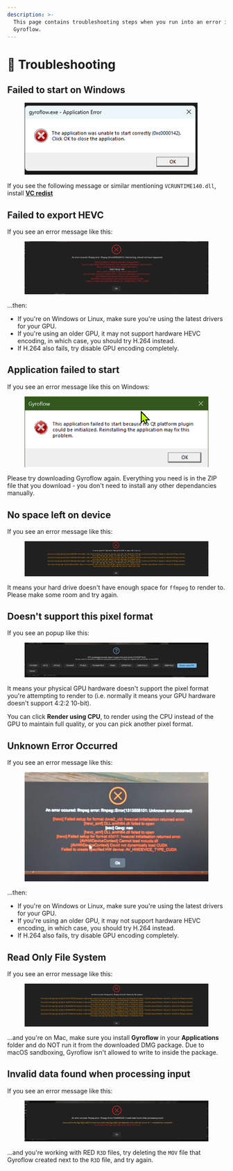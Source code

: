 ```yaml
---
description: >-
  This page contains troubleshooting steps when you run into an error in
  Gyroflow.
---
```


# 🐞 Troubleshooting

## Failed to start on Windows

<figure><img src="../.gitbook/assets/image (1) (1).png" alt=""><figcaption></figcaption></figure>

If you see the following message or similar mentioning `VCRUNTIME140.dll`, install [**VC redist**](https://aka.ms/vs/17/release/vc\_redist.x64.exe)

## Failed to export HEVC

If you see an error message like this:

<figure><img src="../.gitbook/assets/ffmpeg-error-558323010.png" alt=""><figcaption></figcaption></figure>

...then:

* If you're on Windows or Linux, make sure you're using the latest drivers for your GPU.
* If you're using an older GPU, it may not support hardware HEVC encoding, in which case, you should try H.264 instead.
* If H.264 also fails, try disable GPU encoding completely.

## Application failed to start

If you see an error message like this on Windows:

<figure><img src="../.gitbook/assets/app-failed-to-start.png" alt=""><figcaption></figcaption></figure>

Please try downloading Gyroflow again. Everything you need is in the ZIP file that you download - you don't need to install any other dependancies manually.

## No space left on device

If you see an error message like this:

<figure><img src="../.gitbook/assets/no-space.png" alt=""><figcaption></figcaption></figure>

It means your hard drive doesn't have enough space for `ffmpeg` to render to. Please make some room and try again.

## Doesn't support this pixel format

If you see an popup like this:

<figure><img src="../.gitbook/assets/gpu-not-supported.png" alt=""><figcaption></figcaption></figure>

It means your physical GPU hardware doesn't support the pixel format you're attempting to render to (i.e. normally it means your GPU hardware doesn't support 4:2:2 10-bit).

You can click **Render using CPU**, to render using the CPU instead of the GPU to maintain full quality, or you can pick another pixel format.

## Unknown Error Occurred

If you see an error message like this:

<figure><img src="../.gitbook/assets/ffmpeg-error.jpg" alt=""><figcaption></figcaption></figure>

...then:

* If you're on Windows or Linux, make sure you're using the latest drivers for your GPU.
* If you're using an older GPU, it may not support hardware HEVC encoding, in which case, you should try H.264 instead.
* If H.264 also fails, try disable GPU encoding completely.

## Read Only File System

If you see an error message like this:

<figure><img src="../.gitbook/assets/dont-run-from-bundle.png" alt=""><figcaption></figcaption></figure>

...and you're on Mac, make sure you install **Gyroflow** in your **Applications** folder and do NOT run it from the downloaded DMG package. Due to macOS sandboxing, Gyroflow isn't allowed to write to inside the package.&#x20;

## Invalid data found when processing input

If you see an error message like this:

<figure><img src="../.gitbook/assets/existing-red-transcode.png" alt=""><figcaption></figcaption></figure>

...and you're working with RED `R3D` files, try deleting the `MOV` file that Gyroflow created next to the `R3D` file, and try again.

##
